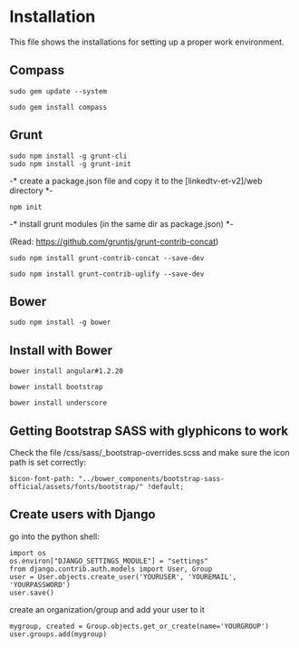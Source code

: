 Installation
===========

This file shows the installations for setting up a proper work environment.


Compass
--------------

```
sudo gem update --system

sudo gem install compass
```

Grunt
--------------

```
sudo npm install -g grunt-cli
sudo npm install -g grunt-init
```

-* create a package.json file and copy it to the [linkedtv-et-v2]/web directory *-

```
npm init
```

-* install grunt modules (in the same dir as package.json) *-

(Read: https://github.com/gruntjs/grunt-contrib-concat)

```
sudo npm install grunt-contrib-concat --save-dev

sudo npm install grunt-contrib-uglify --save-dev
```


Bower
--------------

```
sudo npm install -g bower
```


Install with Bower
--------------

```
bower install angular#1.2.20

bower install bootstrap

bower install underscore
```


Getting Bootstrap SASS with glyphicons to work
--------------

Check the file /css/sass/_bootstrap-overrides.scss and make sure the icon path is set correctly:

```
$icon-font-path: "../bower_components/bootstrap-sass-official/assets/fonts/bootstrap/" !default;
```


Create users with Django
--------------


go into the python shell:

```
import os
os.environ["DJANGO_SETTINGS_MODULE"] = "settings"
from django.contrib.auth.models import User, Group
user = User.objects.create_user('YOURUSER', 'YOUREMAIL', 'YOURPASSWORD')
user.save()
```


create an organization/group and add your user to it

```
mygroup, created = Group.objects.get_or_create(name='YOURGROUP')
user.groups.add(mygroup)
```
